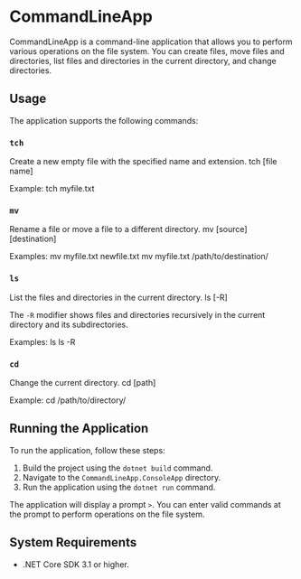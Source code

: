 # CommandLineApp

CommandLineApp is a command-line application that allows you to perform various operations on the file system. You can create files, move files and directories, list files and directories in the current directory, and change directories.

## Usage

The application supports the following commands:

### `tch`

Create a new empty file with the specified name and extension.
tch [file name]

Example:
tch myfile.txt

### `mv`

Rename a file or move a file to a different directory.
mv [source] [destination]

Examples:
mv myfile.txt newfile.txt
mv myfile.txt /path/to/destination/

### `ls`

List the files and directories in the current directory.
ls [-R]

The `-R` modifier shows files and directories recursively in the current directory and its subdirectories.

Examples:
ls
ls -R


### `cd`

Change the current directory.
cd [path]

Example:
cd /path/to/directory/

## Running the Application

To run the application, follow these steps:

1. Build the project using the `dotnet build` command.
2. Navigate to the `CommandLineApp.ConsoleApp` directory.
3. Run the application using the `dotnet run` command.

The application will display a prompt `>`. You can enter valid commands at the prompt to perform operations on the file system.

## System Requirements

- .NET Core SDK 3.1 or higher.

